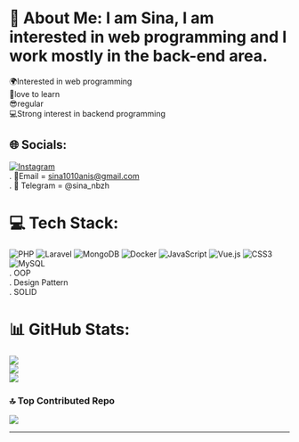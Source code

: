 # 💫 About Me: I am Sina, I am interested in web programming and I work mostly in the back-end area.
🌍Interested in web programming<br>📖love to learn<br>😎regular<br>💻Strong interest in backend programming


## 🌐 Socials:
[![Instagram](https://img.shields.io/badge/Instagram-%23E4405F.svg?logo=Instagram&logoColor=white)](https://instagram.com/sina_nayb)
<br>
. 📧Email = sina1010anis@gmail.com<br>
. 📱 Telegram = @sina_nbzh

# 💻 Tech Stack:
![PHP](https://img.shields.io/badge/php-%23777BB4.svg?style=for-the-badge&logo=php&logoColor=white) ![Laravel](https://img.shields.io/badge/laravel-%23FF2D20.svg?style=for-the-badge&logo=laravel&logoColor=white) ![MongoDB](https://img.shields.io/badge/MongoDB-%234ea94b.svg?style=for-the-badge&logo=mongodb&logoColor=white) ![Docker](https://img.shields.io/badge/docker-%230db7ed.svg?style=for-the-badge&logo=docker&logoColor=white) ![JavaScript](https://img.shields.io/badge/javascript-%23323330.svg?style=for-the-badge&logo=javascript&logoColor=%23F7DF1E) ![Vue.js](https://img.shields.io/badge/vuejs-%2335495e.svg?style=for-the-badge&logo=vuedotjs&logoColor=%234FC08D) ![CSS3](https://img.shields.io/badge/css3-%231572B6.svg?style=for-the-badge&logo=css3&logoColor=white) ![MySQL](https://img.shields.io/badge/mysql-%2300f.svg?style=for-the-badge&logo=mysql&logoColor=white)
<br>
. OOP<br>
. Design Pattern<br>
. SOLID<br>


# 📊 GitHub Stats:
![](https://github-readme-stats.vercel.app/api?username=sina1010anis&theme=merko&hide_border=true&include_all_commits=false&count_private=false)<br/>
![](https://github-readme-streak-stats.herokuapp.com/?user=sina1010anis&theme=merko&hide_border=true)<br/>
![](https://github-readme-stats.vercel.app/api/top-langs/?username=sina1010anis&theme=merko&hide_border=true&include_all_commits=false&count_private=false&layout=compact)

### 🔝 Top Contributed Repo
![](https://github-contributor-stats.vercel.app/api?username=sina1010anis&limit=5&theme=dark&combine_all_yearly_contributions=true)

---

